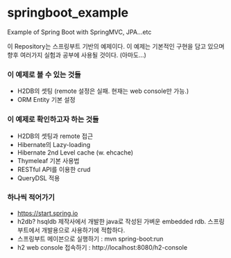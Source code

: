# springboot_example
Example of Spring Boot with SpringMVC, JPA...etc

이 Repository는 스프링부트 기반의 예제이다.
이 예제는 기본적인 구현을 담고 있으며 향후 여러가지 실험과 공부에 사용될 것이다. (아마도...)

### 이 예제로 볼 수 있는 것들
- H2DB의 셋팅 (remote 설정은 실패. 현재는 web console만 가능.)
- ORM Entity 기본 설정

### 이 예제로 확인하고자 하는 것들
- H2DB의 셋팅과 remote 접근
- Hibernate의 Lazy-loading
- Hibernate 2nd Level cache (w. ehcache)
- Thymeleaf 기본 사용법
- RESTful API를 이용한 crud
- QueryDSL 적용

### 하나씩 적어가기
- https://start.spring.io
- h2db? hsqldb 제작사에서 개발한 java로 작성된 가벼운 embedded rdb. 스프링부트에서 개발용으로 사용하기에 적합하다.
- 스프링부트 메이븐으로 실행하기 : mvn spring-boot:run
- h2 web console 접속하기 : http://localhost:8080/h2-console